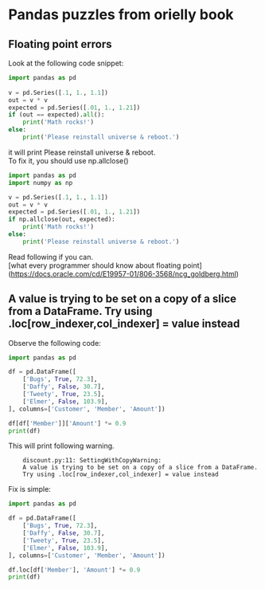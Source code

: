 # Pandas puzzles from orielly book

## Floating point errors
Look at the following code snippet:
```python
import pandas as pd
	
v = pd.Series([.1, 1., 1.1])
out = v * v
expected = pd.Series([.01, 1., 1.21])
if (out == expected).all():
    print('Math rocks!')
else:
    print('Please reinstall universe & reboot.')
```
it will print Please reinstall universe & reboot.  
To fix it, you should use np.allclose()  
```python
import pandas as pd
import numpy as np

v = pd.Series([.1, 1., 1.1])
out = v * v
expected = pd.Series([.01, 1., 1.21])
if np.allclose(out, expected):
    print('Math rocks!')
else:
    print('Please reinstall universe & reboot.')
```
Read following if you can.  
[what every programmer should know about floating point] (https://docs.oracle.com/cd/E19957-01/806-3568/ncg_goldberg.html)

## 	A value is trying to be set on a copy of a slice from a DataFrame. Try using .loc[row_indexer,col_indexer] = value instead
Observe the following code:
```python
import pandas as pd

df = pd.DataFrame([
    ['Bugs', True, 72.3],
    ['Daffy', False, 30.7],
    ['Tweety', True, 23.5],
    ['Elmer', False, 103.9],
], columns=['Customer', 'Member', 'Amount'])

df[df['Member']]['Amount'] *= 0.9
print(df)
```
This will print following warning.   
```shell script
 	discount.py:11: SettingWithCopyWarning:
 	A value is trying to be set on a copy of a slice from a DataFrame.
 	Try using .loc[row_indexer,col_indexer] = value instead
```
Fix is simple:  
```python
import pandas as pd

df = pd.DataFrame([
    ['Bugs', True, 72.3],
    ['Daffy', False, 30.7],
    ['Tweety', True, 23.5],
    ['Elmer', False, 103.9],
], columns=['Customer', 'Member', 'Amount'])

df.loc[df['Member'], 'Amount'] *= 0.9
print(df)
```
